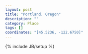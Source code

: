 ```yaml
---
layout: post
title: "Portland, Oregon"
description: ""
category: Place
tags: []
coordinates: "[45.5236, -122.6750]"
---
```

{% include JB/setup %}
